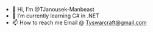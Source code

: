 - 👋 Hi, I’m @TJanousek-Manbeast
- 🌱 I’m currently learning C# in .NET
- 📫 How to reach me Email @ Tyswarcraft@gmail.com
